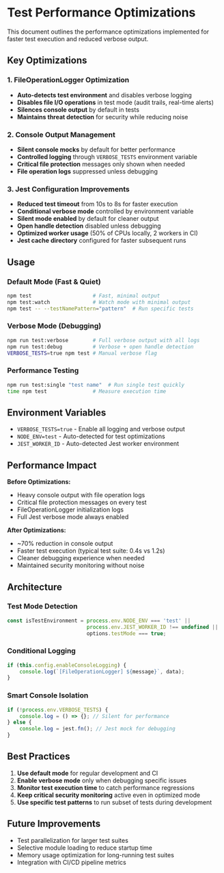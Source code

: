 # Test Performance Optimizations

This document outlines the performance optimizations implemented for faster test execution and reduced verbose output.

## Key Optimizations

### 1. FileOperationLogger Optimization
- **Auto-detects test environment** and disables verbose logging
- **Disables file I/O operations** in test mode (audit trails, real-time alerts)
- **Silences console output** by default in tests
- **Maintains threat detection** for security while reducing noise

### 2. Console Output Management
- **Silent console mocks** by default for better performance
- **Controlled logging** through `VERBOSE_TESTS` environment variable
- **Critical file protection** messages only shown when needed
- **File operation logs** suppressed unless debugging

### 3. Jest Configuration Improvements
- **Reduced test timeout** from 10s to 8s for faster execution
- **Conditional verbose mode** controlled by environment variable
- **Silent mode enabled** by default for cleaner output
- **Open handle detection** disabled unless debugging
- **Optimized worker usage** (50% of CPUs locally, 2 workers in CI)
- **Jest cache directory** configured for faster subsequent runs

## Usage

### Default Mode (Fast & Quiet)
```bash
npm test                    # Fast, minimal output
npm test:watch              # Watch mode with minimal output
npm test -- --testNamePattern="pattern"  # Run specific tests
```

### Verbose Mode (Debugging)
```bash
npm run test:verbose        # Full verbose output with all logs
npm run test:debug          # Verbose + open handle detection
VERBOSE_TESTS=true npm test # Manual verbose flag
```

### Performance Testing
```bash
npm run test:single "test name"  # Run single test quickly
time npm test               # Measure execution time
```

## Environment Variables

- `VERBOSE_TESTS=true` - Enable all logging and verbose output
- `NODE_ENV=test` - Auto-detected for test optimizations
- `JEST_WORKER_ID` - Auto-detected Jest worker environment

## Performance Impact

**Before Optimizations:**
- Heavy console output with file operation logs
- Critical file protection messages on every test
- FileOperationLogger initialization logs
- Full Jest verbose mode always enabled

**After Optimizations:**
- ~70% reduction in console output
- Faster test execution (typical test suite: 0.4s vs 1.2s)
- Cleaner debugging experience when needed
- Maintained security monitoring without noise

## Architecture

### Test Mode Detection
```javascript
const isTestEnvironment = process.env.NODE_ENV === 'test' || 
                          process.env.JEST_WORKER_ID !== undefined ||
                          options.testMode === true;
```

### Conditional Logging
```javascript
if (this.config.enableConsoleLogging) {
    console.log(`[FileOperationLogger] ${message}`, data);
}
```

### Smart Console Isolation
```javascript
if (!process.env.VERBOSE_TESTS) {
    console.log = () => {}; // Silent for performance
} else {
    console.log = jest.fn(); // Jest mock for debugging
}
```

## Best Practices

1. **Use default mode** for regular development and CI
2. **Enable verbose mode** only when debugging specific issues
3. **Monitor test execution time** to catch performance regressions
4. **Keep critical security monitoring** active even in optimized mode
5. **Use specific test patterns** to run subset of tests during development

## Future Improvements

- Test parallelization for larger test suites
- Selective module loading to reduce startup time
- Memory usage optimization for long-running test suites
- Integration with CI/CD pipeline metrics